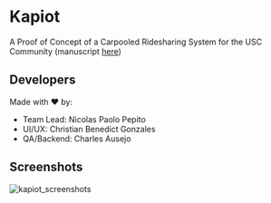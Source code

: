 # Kapiot

A Proof of Concept of a Carpooled Ridesharing System for the USC Community (manuscript [here](manuscript/manuscript.pdf))

## Developers

Made with ❤️ by:

- Team Lead:   Nicolas Paolo Pepito
- UI/UX:       Christian Benedict Gonzales
- QA/Backend:  Charles Ausejo

## Screenshots

![kapiot_screenshots](https://github.com/paopp2/kapiot/assets/29669631/57579f9a-7193-43a1-a25b-6124a51aa44e)

